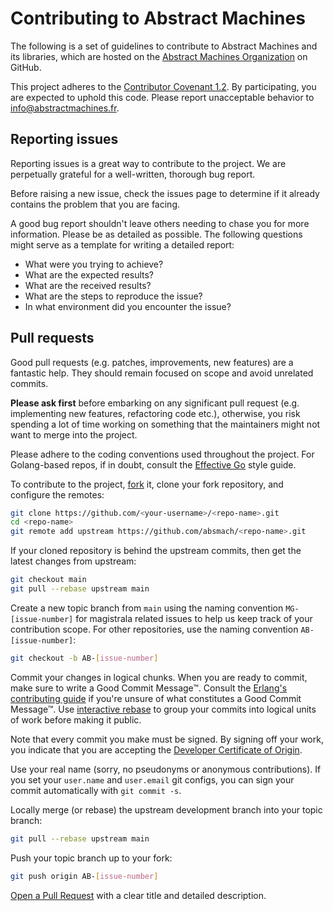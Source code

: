 # Contributing to Abstract Machines

The following is a set of guidelines to contribute to Abstract Machines and its libraries, which are hosted on the [Abstract Machines Organization](https://github.com/absmach) on GitHub.

This project adheres to the [Contributor Covenant 1.2](http://contributor-covenant.org/version/1/2/0).
By participating, you are expected to uphold this code. Please report unacceptable behavior to
[info@abstractmachines.fr](mailto:info@abstractmachines.fr).

## Reporting issues

Reporting issues is a great way to contribute to the project. We are perpetually grateful for a well-written, thorough bug report.

Before raising a new issue, check the issues page to determine if it already contains the problem that you are facing.

A good bug report shouldn't leave others needing to chase you for more information. Please be as detailed as possible. The following questions might serve as a template for writing a detailed
report:

- What were you trying to achieve?
- What are the expected results?
- What are the received results?
- What are the steps to reproduce the issue?
- In what environment did you encounter the issue?

## Pull requests

Good pull requests (e.g. patches, improvements, new features) are a fantastic help. They should remain focused on scope and avoid unrelated commits.

**Please ask first** before embarking on any significant pull request (e.g. implementing new features, refactoring code etc.), otherwise, you risk spending a lot of time working on something that the maintainers might not want to merge into the project.

Please adhere to the coding conventions used throughout the project. For Golang-based repos, if in doubt, consult the [Effective Go](https://golang.org/doc/effective_go.html) style guide.

To contribute to the project, [fork](https://help.github.com/articles/fork-a-repo/) it, clone your fork repository, and configure the remotes:

```bash
git clone https://github.com/<your-username>/<repo-name>.git
cd <repo-name>
git remote add upstream https://github.com/absmach/<repo-name>.git
```

If your cloned repository is behind the upstream commits, then get the latest changes from upstream:

```bash
git checkout main
git pull --rebase upstream main
```

Create a new topic branch from `main` using the naming convention `MG-[issue-number]` for magistrala related issues to help us keep track of your contribution scope. For other repositories, use the naming convention `AB-[issue-number]`:

```bash
git checkout -b AB-[issue-number]
```

Commit your changes in logical chunks. When you are ready to commit, make sure to write a Good Commit Message™. Consult the [Erlang's contributing guide](https://github.com/erlang/otp/wiki/Writing-good-commit-messages) if you're unsure of what constitutes a Good Commit Message™. Use [interactive rebase](https://help.github.com/articles/about-git-rebase) to group your commits into logical units of work before making it public.

Note that every commit you make must be signed. By signing off your work, you indicate that you
are accepting the [Developer Certificate of Origin](https://developercertificate.org/).

Use your real name (sorry, no pseudonyms or anonymous contributions). If you set your `user.name`
and `user.email` git configs, you can sign your commit automatically with `git commit -s`.

Locally merge (or rebase) the upstream development branch into your topic branch:

```bash
git pull --rebase upstream main
```

Push your topic branch up to your fork:

```bash
git push origin AB-[issue-number]
```

[Open a Pull Request](https://help.github.com/articles/using-pull-requests/) with a clear title
and detailed description.
